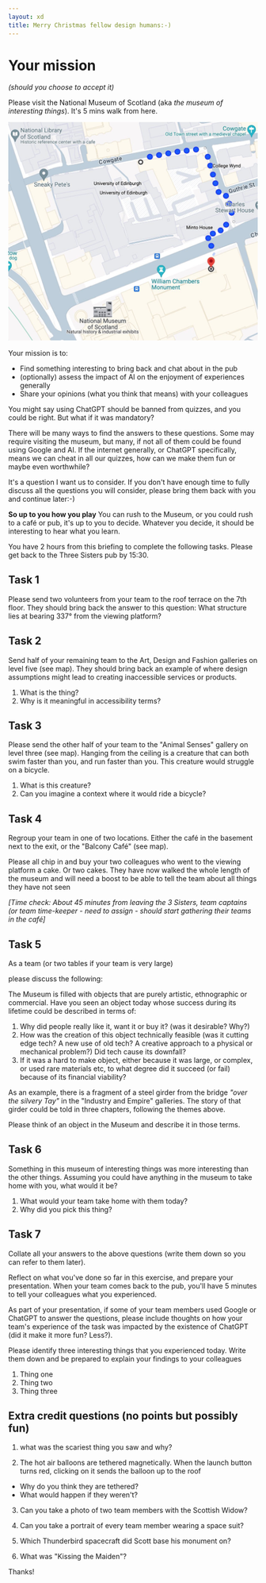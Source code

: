 ```yaml
---
layout: xd
title: Merry Christmas fellow design humans:-)
---
```


<!--

Timing
	Leave for museum  13:30
	Start share       15:30
	Finish            16:00

--> 

# Your mission 
_(should you choose to accept it)_

Please visit the National Museum of Scotland (aka _the museum of interesting things_). It's 5 mins walk from here.

![It's 5 mins walk from here](map.jpg)

Your mission is to:

- Find something interesting to bring back and chat about in the
pub
- (optionally) assess the impact of AI on the enjoyment of
experiences generally
- Share your opinions (what you think that means) with your colleagues

You might say using ChatGPT should be banned from quizzes, and you could be right. But what if it was mandatory?

There will be many ways to find the answers to these questions. Some may require visiting the museum, but many, if not all of them could be found using Google and AI. If the internet generally, or ChatGPT specifically, means we can cheat in all our quizzes, how can we make them fun or maybe even worthwhile?

It's a question I want us to consider. If you don't have enough time to fully discuss all the questions you will consider, please bring them back with you and continue later:-)

**So up to you how you play** You can rush to the Museum, or you could rush to a café or pub, it's up to you to decide. Whatever you decide, it should be interesting to hear what you learn.

You have 2 hours from this briefing to complete the following tasks. Please get back to the Three Sisters pub by 15:30.



## Task 1

Please send two volunteers from your team to the roof
terrace on the 7th floor.
They should bring back the answer to this question:
What structure lies at bearing 337° from the viewing
platform?


## Task 2

Send half of your remaining team to the Art, Design
and Fashion galleries on level five (see map).
They should bring back an example of where design
assumptions might lead to creating inaccessible
services or products.

1. What is the thing?
2. Why is it meaningful in accessibility terms?


## Task 3

Please send the other half of your team to the
"Animal Senses" gallery on level three (see map).
Hanging from the ceiling is a creature that can both
swim faster than you, and run faster than you. This
creature would struggle on a bicycle.

1. What is this creature?
2. Can you imagine a context where it would ride a bicycle?


## Task 4

Regroup your team in one of two locations. Either the café in the basement next to the exit, or the "Balcony Café" (see map).

Please all chip in and buy your two colleagues who went to the viewing platform a cake. Or two cakes. They have now walked the whole length of the museum and will need a boost to be able to tell the team about all things they have not seen

_[Time check: About 45 minutes from leaving the 3
Sisters, team captains (or team time-keeper - need
to assign - should start gathering their teams in the
café]_


## Task 5

As a team (or two tables if your team is very large)

please discuss the following:

The Museum is filled with objects that are purely artistic, ethnographic or commercial. Have you seen an object today whose success during its lifetime could be described in terms of:

1. Why did people really like it, want it or buy it? (was it desirable? Why?)
2. How was the creation of this object technically feasible (was it cutting edge tech? A new use of old tech? A creative approach to a physical or mechanical problem?) Did tech cause its downfall?
3. If it was a hard to make object, either because it was large, or complex, or used rare materials etc, to what degree did it succeed (or fail) because of its financial viability?

As an example, there is a fragment of a steel girder from the bridge _"over the silvery Tay"_ in the "Industry and Empire" galleries. The story of that girder could be told in three chapters, following the themes above.

Please think of an object in the Museum and describe it in those terms.


## Task 6

Something in this museum of interesting things was more interesting than the other things. Assuming you could have anything in the museum to take home with you, what would it be?

1. What would your team take home with
them today?
2. Why did you pick this thing?


## Task 7

Collate all your answers to the above questions (write them down so you can refer to them later).

Reflect on what vou've done so far in this exercise, and prepare your presentation. When your team comes back to the pub, you'll have 5 minutes to tell your colleagues what you experienced.

As part of your presentation, if some of your team members used Google or ChatGPT to answer the questions, please include thoughts on how your team's experience of the task was impacted by the existence of ChatGPT (did it make it more fun? Less?).

Please identify three interesting things that you experienced today. Write them down and be prepared to explain your findings to your colleagues

1. Thing one
2. Thing two
3. Thing three


## Extra credit questions (no points but possibly fun)

1. what was the scariest thing you saw and why?

2. The hot air balloons are tethered magnetically.
When the launch button turns red, clicking on it sends
the balloon up to the roof

  - Why do you think they are tethered?
  - What would happen if they weren't?

3. Can you take a photo of two team members with
the Scottish Widow?

4. Can you take a portrait of every team member
wearing a space suit?

5. Which Thunderbird spacecraft did Scott base his
monument on?

6. What was "Kissing the Maiden"?


Thanks!



